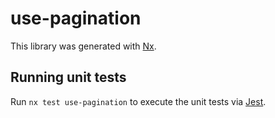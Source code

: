 # use-pagination

This library was generated with [Nx](https://nx.dev).

## Running unit tests

Run `nx test use-pagination` to execute the unit tests via [Jest](https://jestjs.io).
